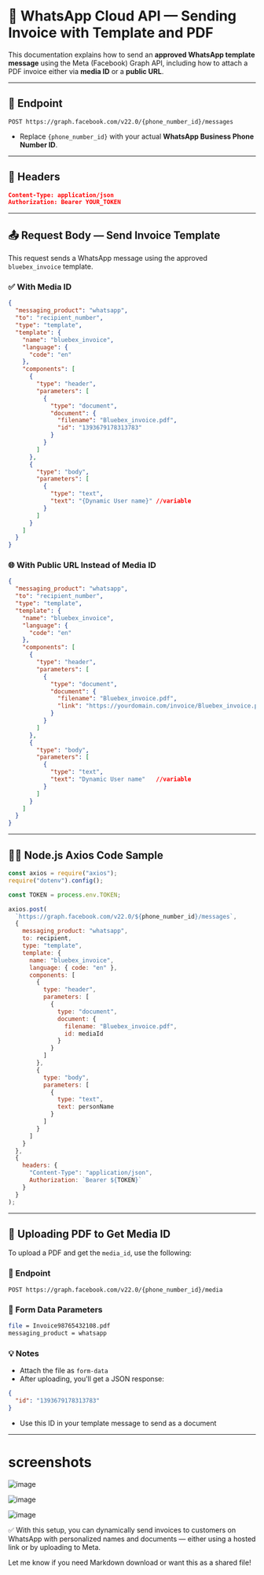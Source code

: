 # 📄 WhatsApp Cloud API — Sending Invoice with Template and PDF

This documentation explains how to send an **approved WhatsApp template message** using the Meta (Facebook) Graph API, including how to attach a PDF invoice either via **media ID** or a **public URL**.

---

## 📌 Endpoint

```http
POST https://graph.facebook.com/v22.0/{phone_number_id}/messages
```

- Replace `{phone_number_id}` with your actual **WhatsApp Business Phone Number ID**.

---

## 🧾 Headers

```json
Content-Type: application/json  
Authorization: Bearer YOUR_TOKEN
```

---

## 📤 Request Body — Send Invoice Template

This request sends a WhatsApp message using the approved `bluebex_invoice` template.

### ✅ With Media ID
```json
{
  "messaging_product": "whatsapp",
  "to": "recipient_number",
  "type": "template",
  "template": {
    "name": "bluebex_invoice",
    "language": {
      "code": "en"
    },
    "components": [
      {
        "type": "header",
        "parameters": [
          {
            "type": "document",
            "document": {
              "filename": "Bluebex_invoice.pdf",
              "id": "1393679178313783"
            }
          }
        ]
      },
      {
        "type": "body",
        "parameters": [
          {
            "type": "text",
            "text": "{Dynamic User name}" //variable
          }
        ]
      }
    ]
  }
}
```

### 🌐 With Public URL Instead of Media ID
```json
{
  "messaging_product": "whatsapp",
  "to": "recipient_number",
  "type": "template",
  "template": {
    "name": "bluebex_invoice",
    "language": {
      "code": "en"
    },
    "components": [
      {
        "type": "header",
        "parameters": [
          {
            "type": "document",
            "document": {
              "filename": "Bluebex_invoice.pdf",
              "link": "https://yourdomain.com/invoice/Bluebex_invoice.pdf"
            }
          }
        ]
      },
      {
        "type": "body",
        "parameters": [
          {
            "type": "text",
            "text": "Dynamic User name"   //variable
          }
        ]
      }
    ]
  }
}
```

---

## 🧑‍💻 Node.js Axios Code Sample

```js
const axios = require("axios");
require("dotenv").config();

const TOKEN = process.env.TOKEN;

axios.post(
  `https://graph.facebook.com/v22.0/${phone_number_id}/messages`,
  {
    messaging_product: "whatsapp",
    to: recipient,
    type: "template",
    template: {
      name: "bluebex_invoice",
      language: { code: "en" },
      components: [
        {
          type: "header",
          parameters: [
            {
              type: "document",
              document: {
                filename: "Bluebex_invoice.pdf",
                id: mediaId
              }
            }
          ]
        },
        {
          type: "body",
          parameters: [
            {
              type: "text",
              text: personName
            }
          ]
        }
      ]
    }
  },
  {
    headers: {
      "Content-Type": "application/json",
      Authorization: `Bearer ${TOKEN}`
    }
  }
);

```

---

## 📎 Uploading PDF to Get Media ID

To upload a PDF and get the `media_id`, use the following:

### 🔗 Endpoint
```http
POST https://graph.facebook.com/v22.0/{phone_number_id}/media
```

### 🧾 Form Data Parameters
```bash
file = Invoice98765432108.pdf
messaging_product = whatsapp
```

### 💡 Notes
- Attach the file as `form-data`
- After uploading, you'll get a JSON response:
```json
{
  "id": "1393679178313783"
}
```
- Use this ID in your template message to send as a document

---
# screenshots
![image](https://github.com/user-attachments/assets/98e9cac0-d2ae-4ae4-a576-90e0a8199c9f)

![image](https://github.com/user-attachments/assets/8510a2bf-4320-4e34-aaf2-993e5bd1ca78)

![image](https://github.com/user-attachments/assets/45f496b6-9350-4ea0-b1bc-055bca55c8dc)

✅ With this setup, you can dynamically send invoices to customers on WhatsApp with personalized names and documents — either using a hosted link or by uploading to Meta.

Let me know if you need Markdown download or want this as a shared file!


